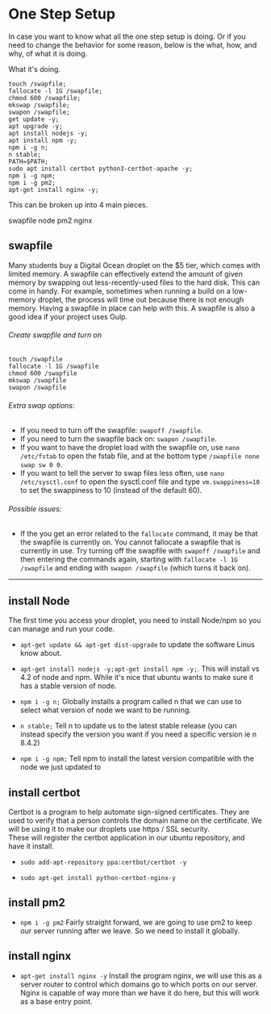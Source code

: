 # One Step Setup

In case you want to know what all the one step setup is doing. Or if you need to change the behavior for some reason, below is the what, how, and why, of what it is doing.

What it's doing.

```cli
touch /swapfile;
fallocate -l 1G /swapfile;
chmod 600 /swapfile;
mkswap /swapfile;
swapon /swapfile;
get update -y;
apt upgrade -y;
apt install nodejs -y;
apt install npm -y;
npm i -g n;
n stable;
PATH=$PATH;
sudo apt install certbot python3-certbot-apache -y;
npm i -g npm;
npm i -g pm2;
apt-get install nginx -y;
```

This can be broken up into 4 main pieces.

swapfile
node
pm2
nginx

## swapfile

Many students buy a Digital Ocean droplet on the \$5 tier, which comes with limited memory. A swapfile can effectively extend the amount of given memory by swapping out less-recently-used files to the hard disk. This can come in handy. For example, sometimes when running a build on a low-memory droplet, the process will time out because there is not enough memory. Having a swapfile in place can help with this. A swapfile is also a good idea if your project uses Gulp.

###### Create swapfile and turn on

```cli
touch /swapfile
fallocate -l 1G /swapfile
chmod 600 /swapfile
mkswap /swapfile
swapon /swapfile
```

###### Extra swap options:

- If you need to turn off the swapfile: `swapoff /swapfile`.
- If you need to turn the swapfile back on: `swapon /swapfile`.
- If you want to have the droplet load with the swapfile on, use `nano /etc/fstab` to open the fstab file, and at the bottom type `/swapfile none swap sw 0 0`.
- If you want to tell the server to swap files less often, use `nano /etc/sysctl.conf` to open the sysctl.conf file and type `vm.swappiness=10` to set the swappiness to 10 (instead of the default 60).

###### Possible issues:

- If the you get an error related to the `fallocate` command, it may be that the swapfile is currently on. You cannot fallocate a swapfile that is currently in use. Try turning off the swapfile with `swapoff /swapfile` and then entering the commands again, starting with `fallocate -l 1G /swapfile` and ending with `swapon /swapfile` (which turns it back on).

---

## install Node

The first time you access your droplet, you need to install Node/npm so you can manage and run your code.

- `apt-get update && apt-get dist-upgrade` to update the software Linus know about.
- `apt-get install nodejs -y;apt-get install npm -y;`. This will install vs 4.2 of node and npm. While it's nice that ubuntu wants to make sure it has a stable version of node.

- `npm i -g n;` Globally installs a program called n that we can use to select what version of node we want to be running.
- `n stable;` Tell n to update us to the latest stable release (you can instead specify the version you want if you need a specific version ie n 8.4.2)
- `npm i -g npm;` Tell npm to install the latest version compatible with the node we just updated to

## install certbot

Certbot is a program to help automate sign-signed certificates. They are used to verify that a person controls the domain name on the certificate. We will be using it to make our droplets use https / SSL security.  
These will register the certbot application in our ubuntu repository, and have it install.

- `sudo add-apt-repository ppa:certbot/certbot -y`

- `sudo apt-get install python-certbot-nginx-y`

## install pm2

- `npm i -g pm2` Fairly straight forward, we are going to use pm2 to keep our server running after we leave. So we need to install it globally.

## install nginx

- `apt-get install nginx -y` Install the program nginx, we will use this as a server router to control which domains go to which ports on our server. Nginx is capable of way more than we have it do here, but this will work as a base entry point.
